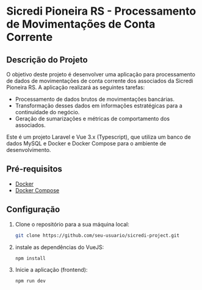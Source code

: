 # Sicredi Pioneira RS - Processamento de Movimentações de Conta Corrente

## Descrição do Projeto

O objetivo deste projeto é desenvolver uma aplicação para processamento de dados de movimentações de conta corrente dos associados da Sicredi Pioneira RS. A aplicação realizará as seguintes tarefas:

- Processamento de dados brutos de movimentações bancárias.
- Transformação desses dados em informações estratégicas para a continuidade do negócio.
- Geração de sumarizações e métricas de comportamento dos associados.


Este é um projeto Laravel e Vue 3.x (Typescript), que utiliza um banco de dados MySQL e Docker e Docker Compose para o ambiente de desenvolvimento.

## Pré-requisitos

- [Docker](https://www.docker.com/get-started)
- [Docker Compose](https://docs.docker.com/compose/)

## Configuração

1. Clone o repositório para a sua máquina local:

    ```bash
    git clone https://github.com/seu-usuario/sicredi-project.git
    ```

2. instale as dependências do VueJS:

    ```bash
    npm install
    ```

3. Inicie a aplicação (frontend):

    ```bash
    npm run dev
    ```